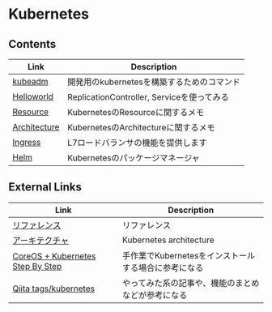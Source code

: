 # Kubernetes

## Contents
| Link | Description |
| --- | --- |
| [kubeadm](https://kubernetes.io/docs/getting-started-guides/kubeadm/) | 開発用のkubernetesを構築するためのコマンド |
| [Helloworld](helloworld.md) | ReplicationController, Serviceを使ってみる |
| [Resource](resource.md) | KubernetesのResourceに関するメモ |
| [Architecture](architecture.md) | KubernetesのArchitectureに関するメモ |
| [Ingress](ingress.md) | L7ロードバランサの機能を提供します |
| [Helm](helm.md) | Kubernetesのパッケージマネージャ |


## External Links
| Link | Description |
| --- | --- |
| [リファレンス](https://kubernetes.io/docs/reference/) | リファレンス |
| [アーキテクチャ](https://github.com/kubernetes/community/blob/master/contributors/design-proposals/architecture.md) | Kubernetes architecture |
| [CoreOS + Kubernetes Step By Step](https://coreos.com/kubernetes/docs/latest/getting-started.html) | 手作業でKubernetesをインストールする場合に参考になる |
| [Qiita tags/kubernetes](http://qiita.com/tags/kubernetes) | やってみた系の記事や、機能のまとめなどが参考になる |
